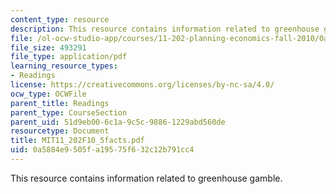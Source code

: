 ```yaml
---
content_type: resource
description: This resource contains information related to greenhouse gamble.
file: /ol-ocw-studio-app/courses/11-202-planning-economics-fall-2010/0a5884e9505fa19575f632c12b791cc4_MIT11_202F10_5facts.pdf
file_size: 493291
file_type: application/pdf
learning_resource_types:
- Readings
license: https://creativecommons.org/licenses/by-nc-sa/4.0/
ocw_type: OCWFile
parent_title: Readings
parent_type: CourseSection
parent_uid: 51d9eb00-6c1a-9c5c-9886-1229abd560de
resourcetype: Document
title: MIT11_202F10_5facts.pdf
uid: 0a5884e9-505f-a195-75f6-32c12b791cc4
---
```

This resource contains information related to greenhouse gamble.